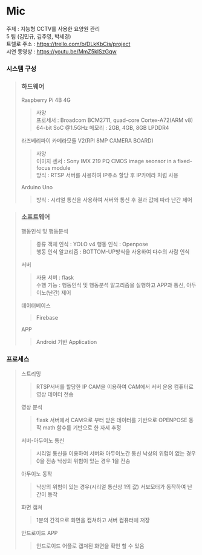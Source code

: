 # Mic
주제 : 지능형 CCTV를 사용한 요양원 관리  
5 팀 (김민규, 김주영, 박세경)  
트렐로 주소 : https://trello.com/b/DLkKbCis/project  
시연 동영상 : https://youtu.be/MmZ5kISzGqw
### 시스템 구성
> ### 하드웨어
> Raspberry Pi 4B 4G
> >사양  
> >프로세서 : Broadcom BCM2711, quad-core Cortex-A72(ARM v8) 64-bit SoC @1.5GHz
> >메모리 : 2GB, 4GB, 8GB LPDDR4  
>
> 라즈베리파이 카메라모듈 V2(RPI 8MP CAMERA BOARD)  
> >사양  
> >이미지 센서 : Sony IMX 219 PQ CMOS image seonsor in a fixed-focus module    
> >방식 : RTSP 서버를 사용하여 IP주소 할당 후 IP카메라 처럼 사용
>
> Arduino Uno
> >방식 : 시리얼 통신을 사용하여 서버와 통신 후 결과 값에 따라 난간 제어

> ### 소프트웨어  
> 행동인식 및 행동분석
> >종류
> >객체 인식 : YOLO v4
> >행동 인식 : Openpose   
> >행동 인식 알고리즘 : BOTTOM-UP방식을 사용하여 다수의 사람 인식
>
> 서버
> >사용 서버 : flask   
> >수행 기능 : 행동인식 및 행동분석 알고리즘을 실행하고 APP과 통신, 아두이노(난간) 제어
>
> 데이터베이스
> >Firebase 
>
> APP
> > Android 기반 Application

### 프로세스
> 스트리밍
> > RTSP서버를 할당한 IP CAM을 이용하여 CAM에서 서버 운용 컴퓨터로 영상 데이터 전송
>
> 영상 분석
> > flask 서버에서 CAM으로 부터 받은 데이터를 기반으로 OPENPOSE 동작
> > math 함수를 기반으로 한 자세 추정
>
> 서버-아두이노 통신
> > 시리얼 통신을 이용하여 서버와 아두이노간 통신
> > 낙상의 위험이 없는 경우 0을 전송 낙상의 위험이 있는 경우 1을 전송
> 
> 아두이노 동작
> > 낙상의 위험이 있는 경우(시리얼 통신상 1의 값) 서보모터가 동작하여 난간이 동작
>
> 화면 캡쳐
> > 1분의 간격으로 화면을 캡쳐하고 서버 컴퓨터에 저장
> 
> 안드로이드 APP
> > 안드로이드 어플로 캡쳐된 화면을 확인 할 수 있음
